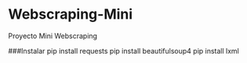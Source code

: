 # Webscraping-Mini
Proyecto Mini Webscraping

###Instalar
	pip install requests
	pip install beautifulsoup4
	pip install lxml
